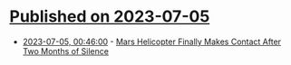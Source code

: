 # [Published on 2023-07-05](index.md)

* [2023-07-05, 00:46:00](https://science.slashdot.org/story/23/07/05/0045249/mars-helicopter-finally-makes-contact-after-two-months-of-silence?utm_source=rss1.0mainlinkanon&utm_medium=feed) - [Mars Helicopter Finally Makes Contact After Two Months of Silence](https://science.slashdot.org/story/23/07/05/0045249/mars-helicopter-finally-makes-contact-after-two-months-of-silence?utm_source=rss1.0mainlinkanon&utm_medium=feed)
